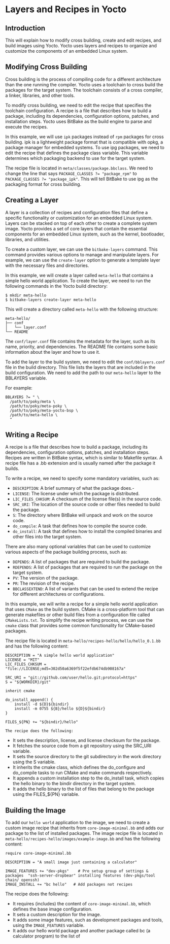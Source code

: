 # Layers and Recipes in Yocto
## Introduction
This will explain how to modify cross building, create and edit recipes, and build images using Yocto. Yocto uses layers and recipes to organize and customize the components of an embedded Linux system.

## Modifying Cross Building
Cross building is the process of compiling code for a different architecture than the one running the compiler. Yocto uses a toolchain to cross build the packages for the target system. The toolchain consists of a cross compiler, a linker, libraries, and other tools.

To modify cross building, we need to edit the recipe that specifies the toolchain configuration. A recipe is a file that describes how to build a package, including its dependencies, configuration options, patches, and installation steps. Yocto uses BitBake as the build engine to parse and execute the recipes.

In this example, we will use `ipk` packages instead of `rpm` packages for cross building. ipk is a lightweight package format that is compatible with opkg, a package manager for embedded systems. To use ipg packages, we need to edit the recipe that defines the package class variable. This variable determines which packaging backend to use for the target system.

The recipe file is located in `meta/classes/package.bbclass`. We need to change the line that says `PACKAGE_CLASSES ?= "package_rpm"` to `PACKAGE_CLASSES ?= "package_ipk"`. This will tell BitBake to use ipg as the packaging format for cross building.

## Creating a Layer
A layer is a collection of recipes and configuration files that define a specific functionality or customization for an embedded Linux system. Layers can be stacked on top of each other to create a complete system image. Yocto provides a set of core layers that contain the essential components for an embedded Linux system, such as the kernel, bootloader, libraries, and utilities.

To create a custom layer, we can use the `bitbake-layers` command. This command provides various options to manage and manipulate layers. For example, we can use the `create-layer` option to generate a template layer with the necessary files and directories.

In this example, we will create a layer called `meta-hello` that contains a simple hello world application. To create the layer, we need to run the following commands in the Yocto build directory:
```
$ mkdir meta-hello
$ bitbake-layers create-layer meta-hello
```
This will create a directory called `meta-hello` with the following structure:
```
meta-hello/
├── conf
│   └── layer.conf
└── README
```
The `conf/layer.conf` file contains the metadata for the layer, such as its name, priority, and dependencies. The README file contains some basic information about the layer and how to use it.

To add the layer to the build system, we need to edit the `conf/bblayers.conf` file in the build directory. This file lists the layers that are included in the build configuration. We need to add the path to our `meta-hello` layer to the BBLAYERS variable. 

For example:
```
BBLAYERS ?= " \
  /path/to/poky/meta \
  /path/to/poky/meta-poky \
  /path/to/poky/meta-yocto-bsp \
  /path/to/meta-hello \
  "
```
## Writing a Recipe
A recipe is a file that describes how to build a package, including its dependencies, configuration options, patches, and installation steps. Recipes are written in BitBake syntax, which is similar to Makefile syntax. A recipe file has a .bb extension and is usually named after the package it builds.

To write a recipe, we need to specify some mandatory variables, such as:

- `DESCRIPTION`: A brief summary of what the package does.-
- `LICENSE`: The license under which the package is distributed.
- `LIC_FILES_CHKSUM`: A checksum of the license file(s) in the source code.
- `SRC_URI`: The location of the source code or other files needed to build the package.
- `S`: The directory where BitBake will unpack and work on the source code.
- `do_compile`: A task that defines how to compile the source code.
- `do_install`: A task that defines how to install the compiled binaries and other files into the target system.

There are also many optional variables that can be used to customize various aspects of the package building process, such as:

- `DEPENDS`: A list of packages that are required to build the package.
- `RDEPENDS`: A list of packages that are required to run the package on the target system.
- `PV`: The version of the package.
- `PR`: The revision of the recipe.
- `BBCLASSEXTEND`: A list of variants that can be used to extend the recipe for different architectures or configurations.

In this example, we will write a recipe for a simple hello world application that uses `CMake` as the build system. CMake is a cross-platform tool that can generate makefiles or other build files from a configuration file called `CMakeLists.txt`. To simplify the recipe writing process, we can use the `cmake` class that provides some common functionality for CMake-based packages.

The recipe file is located in `meta-hello/recipes-hello/hello/hello_0.1.bb` and has the following content:
```
DESCRIPTION = "A simple hello world application"
LICENSE = "MIT"
LIC_FILES_CHKSUM = "file://LICENSE;md5=302d50a6369f5f22efdb674db908167a"

SRC_URI = "git://github.com/user/hello.git;protocol=https"
S = "${WORKDIR}/git"

inherit cmake

do_install_append() {
    install -d ${D}${bindir}
    install -m 0755 ${B}/hello ${D}${bindir}
}

FILES_${PN} += "${bindir}/hello"

The recipe does the following:
```
- It sets the description, license, and license checksum for the package.
- It fetches the source code from a git repository using the SRC_URI variable.
- It sets the source directory to the git subdirectory in the work directory using the S variable.
- It inherits the cmake class, which defines the do_configure and do_compile tasks to run CMake and make commands respectively.
- It appends a custom installation step to the do_install task, which copies the hello binary to the bindir directory in the target system.
- It adds the hello binary to the list of files that belong to the package using the FILES_${PN} variable.
  
## Building the Image

To add our `hello world` application to the image, we need to create a custom image recipe that inherits from `core-image-minimal.bb` and adds our package to the list of installed packages. The image recipe file is located in `meta-hello/recipes-hello/images/example-image.bb` and has the following content:
```
require core-image-minimal.bb
```
```
DESCRIPTION = "A small image just containing a calculator"

IMAGE_FEATURES += "dev-pkgs"    # Pre setup group of settings & packages  "ssh-server-dropbear" installing features (dev-pkgs/tool chain/ openssh)
IMAGE_INSTALL += "bc hello"   # Add packages not recipes 
```
The recipe does the following:

- It requires (includes) the content of `core-image-minimal.bb`, which defines the base image configuration.
- It sets a custom description for the image.
- It adds some image features, such as development packages and tools, using the `IMAGE_FEATURES` variable.
- It adds our hello world package and another package called bc (a calculator program) to the list of
